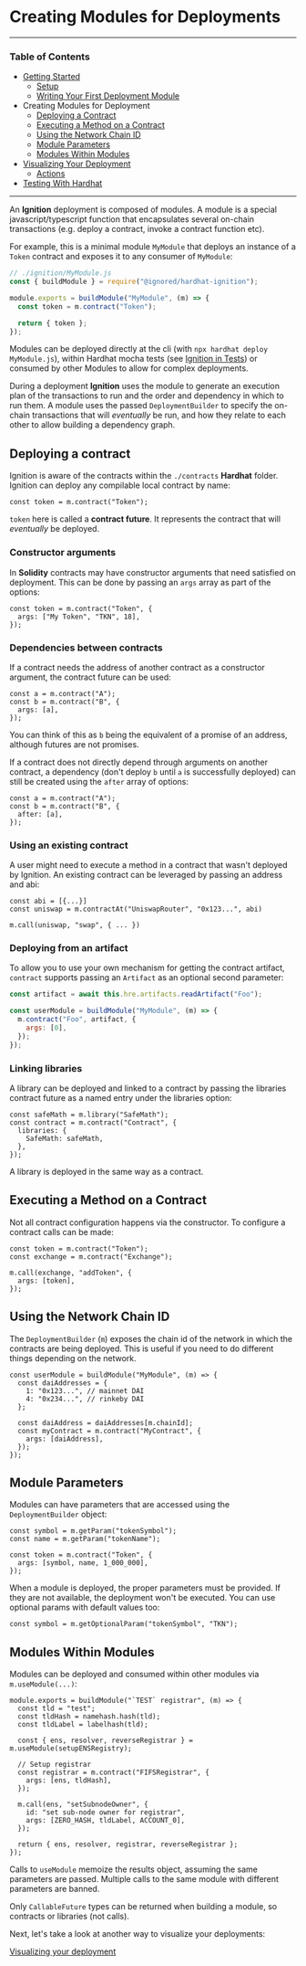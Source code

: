 # Creating Modules for Deployments

---

### Table of Contents

- [Getting Started](./getting-started-guide.md)
  - [Setup](./getting-started-guide.md#setup)
  - [Writing Your First Deployment Module](./getting-started-guide.md#writing-your-first-deployment-module)
- Creating Modules for Deployment
  - [Deploying a Contract](./creating-modules-for-deployment.md#deploying-a-contract)
  - [Executing a Method on a Contract](./creating-modules-for-deployment.md#executing-a-method-on-a-contract)
  - [Using the Network Chain ID](./creating-modules-for-deployment.md#using-the-network-chain-id)
  - [Module Parameters](./creating-modules-for-deployment.md#module-parameters)
  - [Modules Within Modules](./creating-modules-for-deployment.md#modules-within-modules)
- [Visualizing Your Deployment](./visualizing-your-deployment.md)
  - [Actions](./visualizing-your-deployment.md#actions)
- [Testing With Hardhat](./testing-with-hardhat.md)

---

An **Ignition** deployment is composed of modules. A module is a special javascript/typescript function that encapsulates several on-chain transactions (e.g. deploy a contract, invoke a contract function etc).

For example, this is a minimal module `MyModule` that deploys an instance of a `Token` contract and exposes it to any consumer of `MyModule`:

```javascript
// ./ignition/MyModule.js
const { buildModule } = require("@ignored/hardhat-ignition");

module.exports = buildModule("MyModule", (m) => {
  const token = m.contract("Token");

  return { token };
});
```

Modules can be deployed directly at the cli (with `npx hardhat deploy MyModule.js`), within Hardhat mocha tests (see [Ignition in Tests](TBD)) or consumed by other Modules to allow for complex deployments.

During a deployment **Ignition** uses the module to generate an execution plan of the transactions to run and the order and dependency in which to run them. A module uses the passed `DeploymentBuilder` to specify the on-chain transactions that will _eventually_ be run, and how they relate to each other to allow building a dependency graph.

## Deploying a contract

Ignition is aware of the contracts within the `./contracts` **Hardhat** folder. Ignition can deploy any compilable local contract by name:

```tsx
const token = m.contract("Token");
```

`token` here is called a **contract future**. It represents the contract that will _eventually_ be deployed.

### Constructor arguments

In **Solidity** contracts may have constructor arguments that need satisfied on deployment. This can be done by passing an `args` array as part of the options:

```tsx
const token = m.contract("Token", {
  args: ["My Token", "TKN", 18],
});
```

### Dependencies between contracts

If a contract needs the address of another contract as a constructor argument, the contract future can be used:

```tsx
const a = m.contract("A");
const b = m.contract("B", {
  args: [a],
});
```

You can think of this as `b` being the equivalent of a promise of an address, although futures are not promises.

If a contract does not directly depend through arguments on another contract, a dependency (don't deploy `b` until `a` is successfully deployed) can still be created using the `after` array of options:

```tsx
const a = m.contract("A");
const b = m.contract("B", {
  after: [a],
});
```

### Using an existing contract

A user might need to execute a method in a contract that wasn't deployed by Ignition. An existing contract can be leveraged by passing an address and abi:

```tsx
const abi = [{...}]
const uniswap = m.contractAt("UniswapRouter", "0x123...", abi)

m.call(uniswap, "swap", { ... })
```

### Deploying from an artifact

To allow you to use your own mechanism for getting the contract artifact, `contract` supports passing an `Artifact` as an optional second parameter:

```javascript
const artifact = await this.hre.artifacts.readArtifact("Foo");

const userModule = buildModule("MyModule", (m) => {
  m.contract("Foo", artifact, {
    args: [0],
  });
});
```

### Linking libraries

A library can be deployed and linked to a contract by passing the libraries contract future as a named entry under the libraries option:

```tsx
const safeMath = m.library("SafeMath");
const contract = m.contract("Contract", {
  libraries: {
    SafeMath: safeMath,
  },
});
```

A library is deployed in the same way as a contract.

## Executing a Method on a Contract

Not all contract configuration happens via the constructor. To configure a contract calls can be made:

```tsx
const token = m.contract("Token");
const exchange = m.contract("Exchange");

m.call(exchange, "addToken", {
  args: [token],
});
```

## Using the Network Chain ID

The `DeploymentBuilder` (`m`) exposes the chain id of the network in which the contracts are being deployed. This is useful if you need to do different things depending on the network.

```tsx
const userModule = buildModule("MyModule", (m) => {
  const daiAddresses = {
    1: "0x123...", // mainnet DAI
    4: "0x234...", // rinkeby DAI
  };

  const daiAddress = daiAddresses[m.chainId];
  const myContract = m.contract("MyContract", {
    args: [daiAddress],
  });
});
```

## Module Parameters

Modules can have parameters that are accessed using the `DeploymentBuilder` object:

```tsx
const symbol = m.getParam("tokenSymbol");
const name = m.getParam("tokenName");

const token = m.contract("Token", {
  args: [symbol, name, 1_000_000],
});
```

When a module is deployed, the proper parameters must be provided. If they are not available, the deployment won't be executed. You can use optional params with default values too:

```tsx
const symbol = m.getOptionalParam("tokenSymbol", "TKN");
```

## Modules Within Modules

Modules can be deployed and consumed within other modules via `m.useModule(...)`:

```tsx
module.exports = buildModule("`TEST` registrar", (m) => {
  const tld = "test";
  const tldHash = namehash.hash(tld);
  const tldLabel = labelhash(tld);

  const { ens, resolver, reverseRegistrar } = m.useModule(setupENSRegistry);

  // Setup registrar
  const registrar = m.contract("FIFSRegistrar", {
    args: [ens, tldHash],
  });

  m.call(ens, "setSubnodeOwner", {
    id: "set sub-node owner for registrar",
    args: [ZERO_HASH, tldLabel, ACCOUNT_0],
  });

  return { ens, resolver, registrar, reverseRegistrar };
});
```

Calls to `useModule` memoize the results object, assuming the same parameters are passed. Multiple calls to the same module with different parameters are banned.

Only `CallableFuture` types can be returned when building a module, so contracts or libraries (not calls).

Next, let's take a look at another way to visualize your deployments:

[Visualizing your deployment](./visualizing-your-deployment.md)
